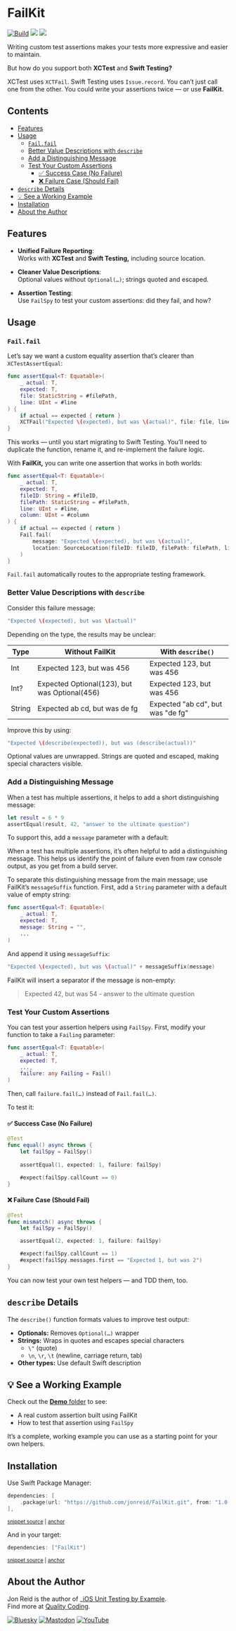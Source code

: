 # FailKit

[![Build](https://github.com/jonreid/FailKit/actions/workflows/build.yml/badge.svg)](https://github.com/jonreid/FailKit/actions/workflows/build.yml)
[![](https://img.shields.io/endpoint?url=https%3A%2F%2Fswiftpackageindex.com%2Fapi%2Fpackages%2Fjonreid%2FFailKit%2Fbadge%3Ftype%3Dswift-versions)](https://swiftpackageindex.com/jonreid/FailKit)
[![](https://img.shields.io/endpoint?url=https%3A%2F%2Fswiftpackageindex.com%2Fapi%2Fpackages%2Fjonreid%2FFailKit%2Fbadge%3Ftype%3Dplatforms)](https://swiftpackageindex.com/jonreid/FailKit)

Writing custom test assertions makes your tests more expressive and easier to maintain.

But how do you support both **XCTest** and **Swift Testing?**

XCTest uses `XCTFail`. Swift Testing uses `Issue.record`. You can’t just call one from the other. You could write your assertions twice — or use **FailKit.**

<!-- toc -->
## Contents

  * [Features](#features)
  * [Usage](#usage)
    * [`Fail.fail`](#failfail)
    * [Better Value Descriptions with `describe`](#better-value-descriptions-with-describe)
    * [Add a Distinguishing Message](#add-a-distinguishing-message)
    * [Test Your Custom Assertions](#test-your-custom-assertions)
      * [✅ Success Case (No Failure)](#-success-case-no-failure)
      * [❌ Failure Case (Should Fail)](#-failure-case-should-fail)
  * [`describe` Details](#describe-details)
  * [💡 See a Working Example](#-see-a-working-example)
  * [Installation](#installation)
  * [About the Author](#about-the-author)<!-- endToc -->

## Features

- **Unified Failure Reporting**:  
Works with **XCTest** and **Swift Testing,** including source location.

- **Cleaner Value Descriptions**:  
Optional values without `Optional(…)`; strings quoted and escaped.

- **Assertion Testing**:  
Use `FailSpy` to test your custom assertions: did they fail, and how?

## Usage

### `Fail.fail`

Let’s say we want a custom equality assertion that’s clearer than `XCTestAssertEqual`:

```swift
func assertEqual<T: Equatable>(
    _ actual: T,
    expected: T,
    file: StaticString = #filePath,
    line: UInt = #line
) {
    if actual == expected { return }
    XCTFail("Expected \(expected), but was \(actual)", file: file, line: line)
}
```

This works — until you start migrating to Swift Testing. You’ll need to duplicate the function, rename it, and re-implement the failure logic.

With **FailKit,** you can write one assertion that works in both worlds:

```swift
func assertEqual<T: Equatable>(
    _ actual: T,
    expected: T,
    fileID: String = #fileID,
    filePath: StaticString = #filePath,
    line: UInt = #line,
    column: UInt = #column
) {
    if actual == expected { return }
    Fail.fail(
        message: "Expected \(expected), but was \(actual)",
        location: SourceLocation(fileID: fileID, filePath: filePath, line: line, column: column)
    )
}
```

`Fail.fail` automatically routes to the appropriate testing framework.

### Better Value Descriptions with `describe`

Consider this failure message:

```swift
"Expected \(expected), but was \(actual)"
```

Depending on the type, the results may be unclear:


| Type   | Without FailKit                               | With `describe()`                 |
| ------ | --------------------------------------------- | --------------------------------- |
| Int    | Expected 123, but was 456                     | Expected 123, but was 456         |
| Int?   | Expected Optional(123), but was Optional(456) | Expected 123, but was 456         |
| String | Expected ab cd, but was de fg                 | Expected "ab cd", but was "de fg" |

Improve this by using:

```swift
"Expected \(describe(expected)), but was (describe(actual))"
```

Optional values are unwrapped. Strings are quoted and escaped, making special characters visible.

### Add a Distinguishing Message

When a test has multiple assertions, it helps to add a short distinguishing message:

```swift
let result = 6 * 9
assertEqual(result, 42, "answer to the ultimate question")
```

To support this, add a `message` parameter with a default:


When a test has multiple assertions, it’s often helpful to add a distinguishing message. This helps us identify the point of failure even from raw console output, as you get from a build server.

To separate this distinguishing message from the main message, use FailKit’s `messageSuffix` function. First, add a `String` parameter with a default value of empty string:

```swift
func assertEqual<T: Equatable>(
    _ actual: T,
    expected: T,
    message: String = "",
    ...
)
```

And append it using `messageSuffix`:

```swift
"Expected \(expected), but was \(actual)" + messageSuffix(message)
```

FailKit will insert a separator if the message is non-empty:

> Expected 42, but was 54 - answer to the ultimate question


### Test Your Custom Assertions

You can test your assertion helpers using `FailSpy`. First, modify your function to take a `Failing` parameter:

```swift
func assertEqual<T: Equatable>(
    _ actual: T,
    expected: T,
    ...,
    failure: any Failing = Fail()
)
```

Then, call `failure.fail(…)` instead of `Fail.fail(…)`.

To test it:

#### ✅ Success Case (No Failure)

```swift
@Test
func equal() async throws {
    let failSpy = FailSpy()
    
    assertEqual(1, expected: 1, failure: failSpy)

    #expect(failSpy.callCount == 0)
}
```

#### ❌ Failure Case (Should Fail)

```swift
@Test
func mismatch() async throws {
    let failSpy = FailSpy()

    assertEqual(2, expected: 1, failure: failSpy)

    #expect(failSpy.callCount == 1)
    #expect(failSpy.messages.first == "Expected 1, but was 2")
}
```

You can now test your own test helpers — and TDD them, too.

## `describe` Details

The `describe()` function formats values to improve test output:

- **Optionals:** Removes `Optional(…)` wrapper
- **Strings:** Wraps in quotes and escapes special characters
	- `\"` (quote)
	- `\n`, `\r`, `\t` (newline, carriage return, tab)
- **Other types:** Use default Swift description

## 💡 See a Working Example

Check out the [**Demo** folder](https://github.com/jonreid/FailKit/tree/main/Demo) to see:

- A real custom assertion built using FailKit
- How to test that assertion using `FailSpy`

It’s a complete, working example you can use as a starting point for your own helpers.

## Installation

Use Swift Package Manager:

<!-- snippet: dependency-declaration -->
<a id='snippet-dependency-declaration'></a>
```swift
dependencies: [
    .package(url: "https://github.com/jonreid/FailKit.git", from: "1.0.0"),
],
```
<sup><a href='/Demo/Package.swift#L13-L17' title='Snippet source file'>snippet source</a> | <a href='#snippet-dependency-declaration' title='Start of snippet'>anchor</a></sup>
<!-- endSnippet -->

And in your target:

<!-- snippet: dependency-use -->
<a id='snippet-dependency-use'></a>
```swift
dependencies: ["FailKit"]
```
<sup><a href='/Demo/Package.swift#L21-L23' title='Snippet source file'>snippet source</a> | <a href='#snippet-dependency-use' title='Start of snippet'>anchor</a></sup>
<!-- endSnippet -->

## About the Author

Jon Reid is the author of _[iOS Unit Testing by Example](https://iosunittestingbyexample.com).  
Find more at [Quality Coding](https://qualitycoding.org).

[![Bluesky](https://img.shields.io/badge/Bluesky-0285FF?logo=bluesky&logoColor=fff)](https://bsky.app/profile/qualitycoding.org)
[![Mastodon](https://img.shields.io/mastodon/follow/109765011064804734?domain=https%3A%2F%2Fiosdev.space
)](https://iosdev.space/@qcoding)
[![YouTube](https://img.shields.io/youtube/channel/subscribers/UC69XtVGLRydpG7o1nkdQs8Q)](https://www.youtube.com/@QualityCoding)
